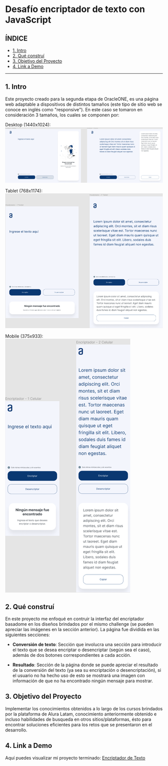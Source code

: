 # Desafío encriptador de texto con JavaScript

## **ÍNDICE**

* [1. Intro](README.md#1-intro)
* [2. Qué construí](README.md#2-qué-construí)
* [3. Objetivo del Proyecto](README.md#3-objetivo-del-proyecto)
* [4. Link a Demo](README.md#4-link-a-demo)

****

## 1. Intro

Este proyecto creado para la segunda etapa de OracleONE, es una página web adaptable a dispositivos de distintos tamaños (este tipo de sitio web se conoce en inglés como "responsive").
En este caso se tomaron en consideración 3 tamaños, los cuales se componen por:

Desktop (1440x1024):
![Desktop](Images/readme/Desktop.png)

Tablet (768x1174):
![Desktop](Images/readme/Tablet.png)

Mobile (375x933):                                                                                           
![Mobile](Images/readme/Mobile.png)

## 2. Qué construí

En este proyecto me enfoqué en contruir la interfaz del encriptador basadome en los diseños brindados por el mismo challenge (se pueden apreciar las imágenes en la sección anterior). La página fue dividida en las siguientes secciones:

* **Conversión de texto**: Sección que involucra una sección para introducir el texto que se desea encriptar o desencriptar (según sea el caso), además de dos botones correspondientes a cada acción.

* **Resultado**: Sección de la página donde se puede apreciar el resultado de la conversión del texto (ya sea su encriptación o desencriptación), si el usuario no ha hecho uso de esto se mostrará una imagen con información de que no ha encontrado ningún mensaje para mostrar.

## 3. Objetivo del Proyecto

Implementar los conocimientos obtenidos a lo largo de los cursos brindados por la plataforma de Alura Latam, conocimiento anteriormente obtenido e incluso habilidades de busqueda en otros sitios/plataformas, ésto para encontrar soluciones eficientes para los retos que se presentaron en el desarrollo.

## 4. Link a Demo

Aquí puedes visualizar mi proyecto terminado: [Encriptador de Texto](https://naiviortega.github.io/encriptador_texto/)
